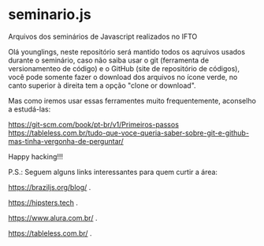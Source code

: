 # seminario.js

Arquivos dos seminários de Javascript realizados no IFTO

Olá younglings, neste repositório será mantido todos os aqruivos usados durante o seminário, caso não saiba usar o git (ferramenta de versionamenteo de código) e o GitHub (site de repositório de códigos), você pode somente fazer o download dos arquivos no ícone verde, no canto superior à direita tem a opção "clone or download".

Mas como iremos usar essas ferramentes muito frequentemente, aconselho a estudá-las:

https://git-scm.com/book/pt-br/v1/Primeiros-passos
https://tableless.com.br/tudo-que-voce-queria-saber-sobre-git-e-github-mas-tinha-vergonha-de-perguntar/

Happy hacking!!!

P.S.: Seguem alguns links interessantes para quem curtir a área:

https://braziljs.org/blog/ .

https://hipsters.tech .
 
https://www.alura.com.br/ .

https://tableless.com.br/ .



